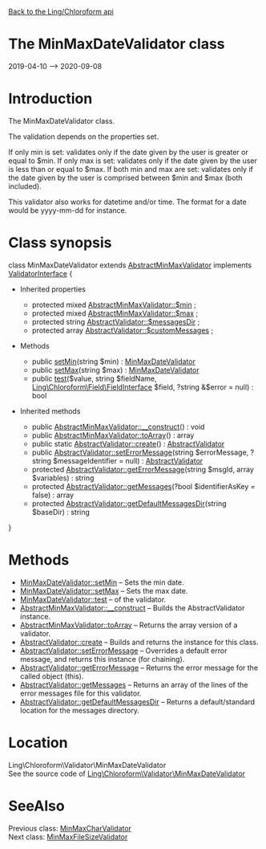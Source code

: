 [Back to the Ling/Chloroform api](https://github.com/lingtalfi/Chloroform/blob/master/doc/api/Ling/Chloroform.md)



The MinMaxDateValidator class
================
2019-04-10 --> 2020-09-08






Introduction
============

The MinMaxDateValidator class.

The validation depends on the properties set.

If only min is set: validates only if the date given by the user is greater or equal to $min.
If only max is set: validates only if the date given by the user is less than or equal to $max.
If both min and max are set: validates only if the date given by the user is comprised between $min and $max (both included).

This validator also works for datetime and/or time.
The format for a date would be yyyy-mm-dd for instance.



Class synopsis
==============


class <span class="pl-k">MinMaxDateValidator</span> extends [AbstractMinMaxValidator](https://github.com/lingtalfi/Chloroform/blob/master/doc/api/Ling/Chloroform/Validator/AbstractMinMaxValidator.md) implements [ValidatorInterface](https://github.com/lingtalfi/Chloroform/blob/master/doc/api/Ling/Chloroform/Validator/ValidatorInterface.md) {

- Inherited properties
    - protected mixed [AbstractMinMaxValidator::$min](#property-min) ;
    - protected mixed [AbstractMinMaxValidator::$max](#property-max) ;
    - protected string [AbstractValidator::$messagesDir](#property-messagesDir) ;
    - protected array [AbstractValidator::$customMessages](#property-customMessages) ;

- Methods
    - public [setMin](https://github.com/lingtalfi/Chloroform/blob/master/doc/api/Ling/Chloroform/Validator/MinMaxDateValidator/setMin.md)(string $min) : [MinMaxDateValidator](https://github.com/lingtalfi/Chloroform/blob/master/doc/api/Ling/Chloroform/Validator/MinMaxDateValidator.md)
    - public [setMax](https://github.com/lingtalfi/Chloroform/blob/master/doc/api/Ling/Chloroform/Validator/MinMaxDateValidator/setMax.md)(string $max) : [MinMaxDateValidator](https://github.com/lingtalfi/Chloroform/blob/master/doc/api/Ling/Chloroform/Validator/MinMaxDateValidator.md)
    - public [test](https://github.com/lingtalfi/Chloroform/blob/master/doc/api/Ling/Chloroform/Validator/MinMaxDateValidator/test.md)($value, string $fieldName, [Ling\Chloroform\Field\FieldInterface](https://github.com/lingtalfi/Chloroform/blob/master/doc/api/Ling/Chloroform/Field/FieldInterface.md) $field, ?string &$error = null) : bool

- Inherited methods
    - public [AbstractMinMaxValidator::__construct](https://github.com/lingtalfi/Chloroform/blob/master/doc/api/Ling/Chloroform/Validator/AbstractMinMaxValidator/__construct.md)() : void
    - public [AbstractMinMaxValidator::toArray](https://github.com/lingtalfi/Chloroform/blob/master/doc/api/Ling/Chloroform/Validator/AbstractMinMaxValidator/toArray.md)() : array
    - public static [AbstractValidator::create](https://github.com/lingtalfi/Chloroform/blob/master/doc/api/Ling/Chloroform/Validator/AbstractValidator/create.md)() : [AbstractValidator](https://github.com/lingtalfi/Chloroform/blob/master/doc/api/Ling/Chloroform/Validator/AbstractValidator.md)
    - public [AbstractValidator::setErrorMessage](https://github.com/lingtalfi/Chloroform/blob/master/doc/api/Ling/Chloroform/Validator/AbstractValidator/setErrorMessage.md)(string $errorMessage, ?string $messageIdentifier = null) : [AbstractValidator](https://github.com/lingtalfi/Chloroform/blob/master/doc/api/Ling/Chloroform/Validator/AbstractValidator.md)
    - protected [AbstractValidator::getErrorMessage](https://github.com/lingtalfi/Chloroform/blob/master/doc/api/Ling/Chloroform/Validator/AbstractValidator/getErrorMessage.md)(string $msgId, array $variables) : string
    - protected [AbstractValidator::getMessages](https://github.com/lingtalfi/Chloroform/blob/master/doc/api/Ling/Chloroform/Validator/AbstractValidator/getMessages.md)(?bool $identifierAsKey = false) : array
    - protected [AbstractValidator::getDefaultMessagesDir](https://github.com/lingtalfi/Chloroform/blob/master/doc/api/Ling/Chloroform/Validator/AbstractValidator/getDefaultMessagesDir.md)(string $baseDir) : string

}






Methods
==============

- [MinMaxDateValidator::setMin](https://github.com/lingtalfi/Chloroform/blob/master/doc/api/Ling/Chloroform/Validator/MinMaxDateValidator/setMin.md) &ndash; Sets the min date.
- [MinMaxDateValidator::setMax](https://github.com/lingtalfi/Chloroform/blob/master/doc/api/Ling/Chloroform/Validator/MinMaxDateValidator/setMax.md) &ndash; Sets the max date.
- [MinMaxDateValidator::test](https://github.com/lingtalfi/Chloroform/blob/master/doc/api/Ling/Chloroform/Validator/MinMaxDateValidator/test.md) &ndash; of the validator.
- [AbstractMinMaxValidator::__construct](https://github.com/lingtalfi/Chloroform/blob/master/doc/api/Ling/Chloroform/Validator/AbstractMinMaxValidator/__construct.md) &ndash; Builds the AbstractValidator instance.
- [AbstractMinMaxValidator::toArray](https://github.com/lingtalfi/Chloroform/blob/master/doc/api/Ling/Chloroform/Validator/AbstractMinMaxValidator/toArray.md) &ndash; Returns the array version of a validator.
- [AbstractValidator::create](https://github.com/lingtalfi/Chloroform/blob/master/doc/api/Ling/Chloroform/Validator/AbstractValidator/create.md) &ndash; Builds and returns the instance for this class.
- [AbstractValidator::setErrorMessage](https://github.com/lingtalfi/Chloroform/blob/master/doc/api/Ling/Chloroform/Validator/AbstractValidator/setErrorMessage.md) &ndash; Overrides a default error message, and returns this instance (for chaining).
- [AbstractValidator::getErrorMessage](https://github.com/lingtalfi/Chloroform/blob/master/doc/api/Ling/Chloroform/Validator/AbstractValidator/getErrorMessage.md) &ndash; Returns the error message for the called object (this).
- [AbstractValidator::getMessages](https://github.com/lingtalfi/Chloroform/blob/master/doc/api/Ling/Chloroform/Validator/AbstractValidator/getMessages.md) &ndash; Returns an array of the lines of the error messages file for this validator.
- [AbstractValidator::getDefaultMessagesDir](https://github.com/lingtalfi/Chloroform/blob/master/doc/api/Ling/Chloroform/Validator/AbstractValidator/getDefaultMessagesDir.md) &ndash; Returns a default/standard location for the messages directory.





Location
=============
Ling\Chloroform\Validator\MinMaxDateValidator<br>
See the source code of [Ling\Chloroform\Validator\MinMaxDateValidator](https://github.com/lingtalfi/Chloroform/blob/master/Validator/MinMaxDateValidator.php)



SeeAlso
==============
Previous class: [MinMaxCharValidator](https://github.com/lingtalfi/Chloroform/blob/master/doc/api/Ling/Chloroform/Validator/MinMaxCharValidator.md)<br>Next class: [MinMaxFileSizeValidator](https://github.com/lingtalfi/Chloroform/blob/master/doc/api/Ling/Chloroform/Validator/MinMaxFileSizeValidator.md)<br>
